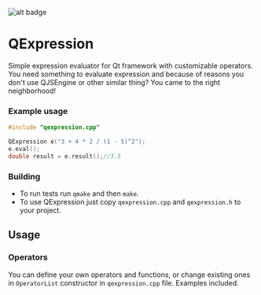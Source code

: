 ![alt badge](https://travis-ci.org/Solant/QExpression.svg?branch=master)
# QExpression
Simple expression evaluator for Qt framework with customizable operators. <br />
You need something to evaluate expression and because of reasons you don't use QJSEngine or other similar thing? You came to the right neighborhood! 

### Example usage
```cpp
#include "qexpression.cpp"

QExpression e("3 + 4 * 2 / (1 - 5)^2");
e.eval();
double result = e.result();//3.5
```

### Building
 * To run tests run `qmake` and then `make`.
 * To use QExpression just copy `qexpression.cpp` and `qexpression.h` to your project.

## Usage
### Operators
You can define your own operators and functions, or change existing ones in `OperatorList` constructor in `qexpression.cpp` file. Examples included.
